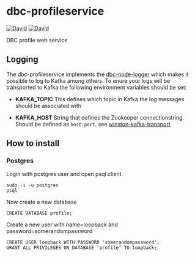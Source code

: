 # dbc-profileservice

[![David](https://img.shields.io/david/DBCDK/dbc-profileservice.svg?style=flat-square)](https://david-dm.org/DBCDK/dbc-profileservice#info=dependencies)
[![David](https://img.shields.io/david/dev/DBCDK/dbc-profileservice.svg?style=flat-square)](https://david-dm.org/DBCDK/dbc-profileservice#info=devDependencies)

DBC profile web service

## Logging
The dbc-profileservice implements the [dbc-node-logger](https://github.com/DBCDK/dbc-node-logger) which makes it possible to log to Kafka among others.
To enure your logs will be transported to Kafka the following environment variables should be set:

- __KAFKA_TOPIC__
This defines which topic in Kafka the log messages should be associated with

- __KAFKA_HOST__
String that defines the Zookeeper connectionstring. Should be defined as `host:port`.
see [winston-kafka-transport](https://www.npmjs.com/package/winston-kafka-transport)

## How to install

### Postgres

Login with postgres user and open psql client.

```Shell
sudo -i -u postgres
psql
```


Now create a new database

```PLpgSQL
CREATE DATABASE profile;
```

Create a new user with name=loopback and password=somerandompassword

```PLpgSQL
CREATE USER loopback WITH PASSWORD 'somerandompassword';
GRANT ALL PRIVILEGES ON DATABASE ‘profile’ TO loopback;
```
